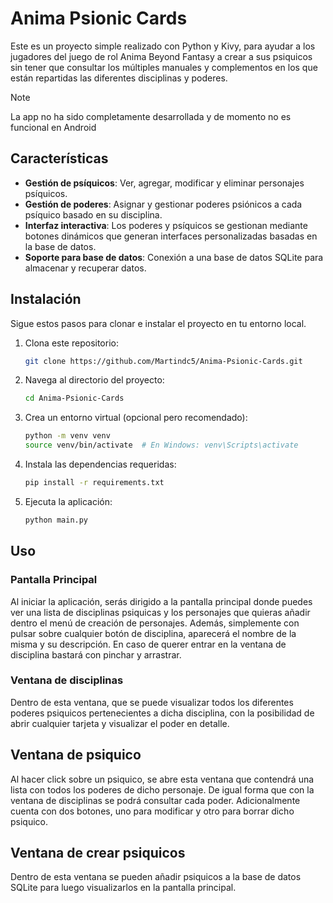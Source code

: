 # Anima Psionic Cards
Este es un proyecto simple realizado con Python y Kivy, para ayudar a los jugadores del juego de rol Anima Beyond Fantasy a crear a sus psiquicos sin tener que consultar los múltiples manuales y complementos en los que están repartidas las diferentes disciplinas y poderes.

>[!NOTE] 
>La app no ha sido completamente desarrollada y de momento no es funcional en Android

## Características

- **Gestión de psíquicos**: Ver, agregar, modificar y eliminar personajes psíquicos.
- **Gestión de poderes**: Asignar y gestionar poderes psiónicos a cada psíquico basado en su disciplina.
- **Interfaz interactiva**: Los poderes y psíquicos se gestionan mediante botones dinámicos que generan interfaces personalizadas basadas en la base de datos.
- **Soporte para base de datos**: Conexión a una base de datos SQLite para almacenar y recuperar datos.

## Instalación

Sigue estos pasos para clonar e instalar el proyecto en tu entorno local.

1. Clona este repositorio:
    ```bash 
    git clone https://github.com/Martindc5/Anima-Psionic-Cards.git
    ```

2. Navega al directorio del proyecto:
    ```bash
    cd Anima-Psionic-Cards
    ```

3. Crea un entorno virtual (opcional pero recomendado):
    ```bash
    python -m venv venv
    source venv/bin/activate  # En Windows: venv\Scripts\activate
    ```

4. Instala las dependencias requeridas:
    ```bash
    pip install -r requirements.txt
    ```

5. Ejecuta la aplicación:
    ```bash
    python main.py
    ```

## Uso

### Pantalla Principal
Al iniciar la aplicación, serás dirigido a la pantalla principal donde puedes ver una lista de disciplinas psiquicas y los personajes que quieras añadir dentro el menú de creación de personajes. Además, simplemente con pulsar sobre cualquier botón de disciplina, aparecerá el nombre de la misma y su descripción. En caso de querer entrar en la ventana de disciplina bastará con pinchar y arrastrar.

### Ventana de disciplinas
Dentro de esta ventana, que se puede visualizar todos los diferentes poderes psiquicos pertenecientes a dicha disciplina, con la posibilidad de abrir cualquier tarjeta y visualizar el poder en detalle.

## Ventana de psiquico
Al hacer click sobre un psiquico, se abre esta ventana que contendrá una lista con todos los poderes de dicho personaje. De igual forma que con la ventana de disciplinas se podrá consultar cada poder. Adicionalmente cuenta con dos botones, uno para modificar y otro para borrar dicho psiquico.

## Ventana de crear psiquicos
Dentro de esta ventana se pueden añadir psiquicos a la base de datos SQLite para luego visualizarlos en la pantalla principal.
